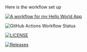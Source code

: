 Here is the workflow set up

[![A workflow for my Hello World App](https://github.com/40582347/Proj1/actions/workflows/main.yml/badge.svg)](https://github.com/40582347/Proj1/actions/workflows/main.yml)

![GitHub Actions Workflow Status](https://img.shields.io/github/actions/workflow/status/40582347/Proj1/main.yml?branch=develop)


[![LICENSE](https://img.shields.io/github/license/40582347/Proj1.svg?style=flat-square)](https://github.com/40582347/Proj1/blob/master/LICENSE)

[![Releases](https://img.shields.io/github/release/40582347/Proj1/all.svg?style=flat-square)](https://github.com/40582347/Proj1/releases)
